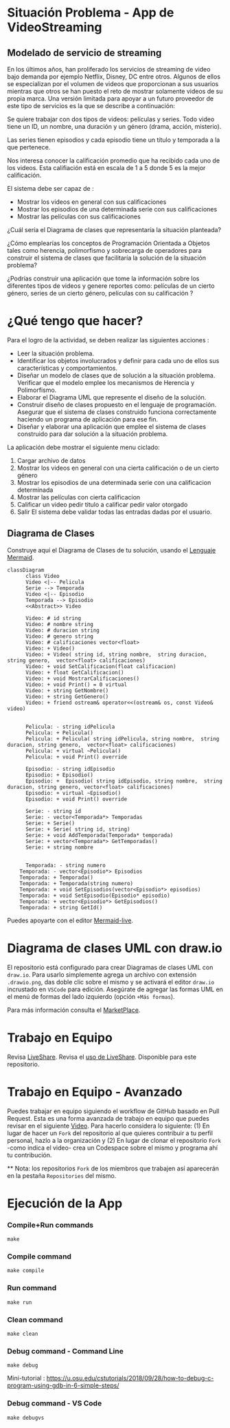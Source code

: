 # Situación Problema - App de VideoStreaming

## Modelado de servicio de streaming
En los últimos años, han proliferado los servicios de streaming de video bajo demanda por ejemplo Netflix, Disney, DC entre otros. Algunos de ellos se especializan por el volumen de videos que proporcionan a sus usuarios mientras que otros se han puesto el reto de mostrar solamente videos de su propia marca. Una versión limitada para apoyar a un futuro proveedor de este tipo de servicios es la que se describe a continuación:

Se quiere trabajar con dos tipos de videos: películas y series. Todo video tiene un ID, un nombre, una duración y un género (drama, acción, misterio).

Las series tienen episodios y cada episodio tiene un título y temporada a la que pertenece.

Nos interesa conocer la calificación promedio que ha recibido cada uno de los videos. Esta califiación está en escala de 1 a 5 donde 5 es la mejor calificación.

El sistema debe ser capaz de :

- Mostrar los videos en general con sus calificaciones
- Mostrar los episodios de una determinada serie con sus calificaciones
- Mostrar las películas con sus calificaciones

¿Cuál sería el Diagrama de clases que representaría la situación planteada?

¿Cómo emplearías los conceptos de Programación Orientada a Objetos tales como herencia, polimorfismo y sobrecarga de operadores para construir el sistema de clases que facilitaría la solución de la situación problema?

¿Podrías construir una aplicación que tome la información sobre los diferentes tipos de videos y genere reportes como: películas de un cierto género, series de un cierto género, películas con su calificación ?

# ¿Qué tengo que hacer?
Para el logro de la actividad, se deben realizar las siguientes acciones :

- Leer la situación problema.
- Identificar los objetos involucrados y definir para cada uno de ellos sus características y comportamientos.
- Diseñar un modelo de clases que de solución a la situación problema. Verificar que el modelo emplee los mecanismos de Herencia y Polimorfismo.
- Elaborar el Diagrama UML que represente el diseño de la solución.
- Construir diseño de clases propuesto en el lenguaje de programación. Asegurar que el sistema de clases construido funciona correctamente haciendo un programa de aplicación para ese fin.
- Diseñar y elaborar una aplicación que emplee el sistema de clases construido para dar solución a la situación problema.


La aplicación debe mostrar el siguiente menu ciclado:
1. Cargar archivo de datos
2. Mostrar los videos en general con una cierta calificación o de un cierto género
3. Mostrar los episodios de una determinada serie con una calificacion determinada
4. Mostrar las películas con cierta calificacion
5. Calificar un video
pedir titulo a calificar
pedir valor otorgado
0. Salir
El sistema debe validar todas las entradas dadas por el usuario.

## Diagrama de Clases

Construye aquí el Diagrama de Clases de tu solución, usando el [Lenguaje Mermaid](https://mermaid.js.org/syntax/classDiagram.html).

```mermaid
classDiagram
      class Video
      Video <|-- Pelicula
      Serie --> Temporada
      Video <|-- Episodio
      Temporada --> Episodio
      <<Abstract>> Video

      Video: # id string 
      Video: # nombre string
      Video: # duracion string 
      Video: # genero string
      Video: # calificaciones vector<float> 
      Video: + Video()
      Video: + Video( string id, string nombre,  string duracion, string genero,  vector<float> calificaciones)
      Video: + void SetCalificacion(float calificacion) 
      Video: + float GetCalificacion() 
      Video: + void MostrarCalificaciones() 
      Video: + void Print() = 0 virtual 
      Video: + string GetNombre()
      Video: + string GetGenero()
      Video: + friend ostream& operator<<(ostream& os, const Video& video)
      

      Pelicula: - string idPelicula
      Pelicula: + Pelicula()
      Pelicula: + Pelicula( string idPelicula, string nombre,  string duracion, string genero,  vector<float> calificaciones)
      Pelicula: + virtual ~Pelicula()
      Pelicula: + void Print() override   

      Episodio: - string idEpisodio
      Episodio: + Episodio()
      Episodio: +  Episodio( string idEpisodio, string nombre,  string duracion, string genero, vector<float> calificaciones)
      Episodio: + virtual ~Episodio()
      Episodio: + void Print() override 
     
      Serie: - string id
      Serie: - vector<Temporada*> Temporadas 
      Serie: + Serie()
      Serie: + Serie( string id, string)
      Serie: + void AddTemporada(Temporada* temporada)
      Serie: + vector<Temporada*> GetTemporadas()
      Serie: + strimg nombre


      Temporada: - string numero
	Temporada: - vector<Episodio*> Episodios
	Temporada: + Temporada()
	Temporada: + Temporada(string numero)
	Temporada: + void SetEpisodios(vector<Episodio*> episodios)
	Temporada: + void SetEpisodio(Episodio* episodio)
	Temporada: + vector<Episodio*> GetEpisodios()
	Temporada: + string GetId()
```
Puedes apoyarte con el editor [Mermaid-live](https://mermaid.live/).

# Diagrama de clases UML con draw.io
El repositorio está configurado para crear Diagramas de clases UML con ```draw.io```. Para usarlo simplemente agrega un archivo con extensión ```.drawio.png```, das doble clic sobre el mismo y se activará el editor ```draw.io``` incrustado en ```VSCode``` para edición. Asegúrate de agregar las formas UML en el menú de formas del lado izquierdo (opción ```+Más formas```).

Para más información consulta el [MarketPlace](https://marketplace.visualstudio.com/items?itemName=hediet.vscode-drawio).

# Trabajo en Equipo

Revisa [LiveShare](https://youtu.be/9QXwSg9-2qQ). Revisa el [uso de LiveShare](https://www.youtube.com/watch?v=nj535VbE9pQ). Disponible para este repositorio.

# Trabajo en Equipo - Avanzado

Puedes trabajar en equipo siguiendo el workflow de GitHub basado en Pull Request. Esta es una forma avanzada de trabajo en equipo que puedes revisar en el siguiente [Video](https://www.youtube.com/watch?v=Zqft6yNRuNs). Para hacerlo considera lo siguiente: (1) En lugar de hacer un ```Fork``` del repositorio al que quieres contribuir a tu perfil personal, hazlo a la organización y (2) En lugar de clonar el repositorio ```Fork``` -como indica el video- crea un Codespace sobre el mismo y programa ahí tu contribución.

** Nota: los repositorios ```Fork``` de los miembros que trabajen así aparecerán en la pestaña ```Repositories``` del mismo.

# Ejecución de la App

### Compile+Run commands
```
make
```
### Compile command
```
make compile
```
### Run command
```
make run
```

### Clean command
```
make clean
```
### Debug command - Command Line
```
make debug
```
Mini-tutorial : https://u.osu.edu/cstutorials/2018/09/28/how-to-debug-c-program-using-gdb-in-6-simple-steps/

### Debug command - VS Code
```
make debugvs
```
